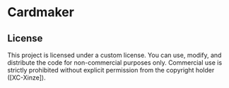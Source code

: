 # Cardmaker

## License

This project is licensed under a custom license. You can use, modify, and distribute the code for non-commercial purposes only. Commercial use is strictly prohibited without explicit permission from the copyright holder ([XC-Xinze]).
